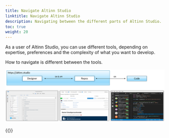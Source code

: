 ```yaml
---
title: Navigate Altinn Studio
linktitle: Navigate Altinn Studio
description: Navigating between the different parts of Altinn Studio.
toc: true
weight: 20
---
```


As a user of Altinn Studio, you can use different tools, depending on expertise, preferences and the complexity of what you want to develop.

How to navigate is different between the tools.

![Altinn Studio tools](3-tools.png "The three tools in Altinn Studio: Designer, Repos and Code.")

{{<children />}}
